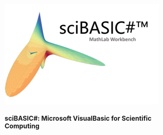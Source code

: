 ![](https://raw.githubusercontent.com/xieguigang/MathLab/a928b7329c707b5fc107ee050703593b206d598f/images/software-cover.png)

## sciBASIC#: Microsoft VisualBasic for Scientific Computing

